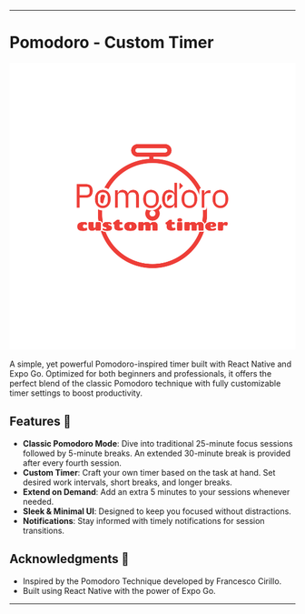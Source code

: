 
---

# Pomodoro - Custom Timer

![Pomodoro Logo](./assets/logo.png)

A simple, yet powerful Pomodoro-inspired timer built with React Native and Expo Go. Optimized for both beginners and professionals, it offers the perfect blend of the classic Pomodoro technique with fully customizable timer settings to boost productivity.

## Features 🚀

- **Classic Pomodoro Mode**: Dive into traditional 25-minute focus sessions followed by 5-minute breaks. An extended 30-minute break is provided after every fourth session.
- **Custom Timer**: Craft your own timer based on the task at hand. Set desired work intervals, short breaks, and longer breaks.
- **Extend on Demand**: Add an extra 5 minutes to your sessions whenever needed.
- **Sleek & Minimal UI**: Designed to keep you focused without distractions.
- **Notifications**: Stay informed with timely notifications for session transitions.


## Acknowledgments 🙌

- Inspired by the Pomodoro Technique developed by Francesco Cirillo.
- Built using React Native with the power of Expo Go.

---
